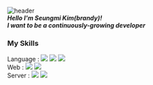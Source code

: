 ![header](https://capsule-render.vercel.app/api?type=cylinder&color=auto&height=300&section=header&text=seungmi%20Kim&fontSize=60)  
                    ***Hello I'm Seungmi Kim(brandy)!***  
***I want to be a continuously-growing developer***  

### My Skills  
Language : <img src="https://img.shields.io/badge/Java-green?style=flat&logo=Java&logoColor=007396"/> <img src="https://img.shields.io/badge/JavaScript-yellow?style=flat&logo=Javascript&logoColor=F7DF1E"/> <img src="https://img.shields.io/badge/Python-lightblue?style=flat&logo=Python&logoColor=3776AB"/>  
Web : <img src="https://img.shields.io/badge/HTML5-orange?style=flat&logo=HTML5&logoColor=E34F26"/> <img src="https://img.shields.io/badge/CSS3-lightgreen?style=flat&logo=CSS3&logoColor=1572B6"/>    
Server : <img src="https://img.shields.io/badge/Jupyter-white?style=flat&logo=Jupyter&logoColor=F37626"/> <img src="https://img.shields.io/badge/Node.js-pink?style=flat&logo=Node.js&logoColor=339933"/>  





